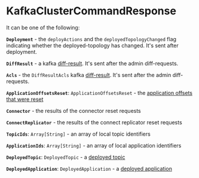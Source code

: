 # KafkaClusterCommandResponse

It can be one of the following:

**`Deployment`** - the `deployActions` and the `deployedTopologyChanged` flag indicating whether the deployed-topology has changed. It's sent after deployment.

**`DiffResult`** - a kafka [diff-result](admin/DiffResult.md). It's sent after the admin diff-requests.

**`Acls`** - the `DiffResultAcls` kafka [diff-result](admin/DiffResult.md). It's sent after the admin diff-requests.

**`ApplicationOffsetsReset`**: `ApplicationOffsetsReset` - the [application offsets that were reset](deployedtopology/ApplicationOffsetsReset.md)

**`Connector`** - the results of the connector reset requests

**`ConnectReplicator`** - the results of the connect replicator reset requests

**`TopicIds`**: `Array[String]` - an array of local topic identifiers

**`ApplicationIds`**: `Array[String]` - an array of local application identifiers

**`DeployedTopic`**: `DeployedTopic` - a [deployed topic](deployedtopology/DeployedTopic.md)

**`DeployedApplication`**: `DeployedApplication` - a [deployed application](deployedtopology/DeployedApplication.md)


